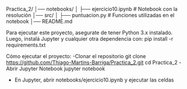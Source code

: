Practica_2/
│── notebooks/
│   ├── ejercicio10.ipynb  # Notebook con la resolución
│── src/
│   ├── puntuacion.py  # Funciones utilizadas en el notebook
│── README.md 

Para ejecutar este proyecto, asegurate de tener Python 3.x instalado. Luego, instalá Jupyter y cualquier otra dependencia con:
pip install -r requirements.txt

 Cómo ejecutar el proyecto:
-Clonar el repositorio
git clone https://github.com/Thiago-Martins-Barriga/Practica_2.git
cd Practica_2
-Abrir Jupyter Notebook
jupyter notebook
- En Jupyter, abrir notebooks/ejercicio10.ipynb y ejecutar las celdas
